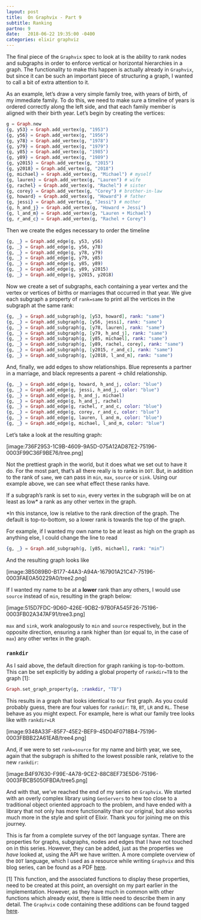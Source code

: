 ```yaml
---
layout: post
title:  On Graphvix - Part 9
subtitle: Ranking
partno: 9
date:   2018-06-22 19:35:00 -0400
categories: elixir graphviz
---
```


The final piece of the `Graphvix` spec to look at is the ability to rank nodes and subgraphs in order to enforce vertical or horizontal hierarchies in a graph. The functionality to make this happen is actually already in `Graphvix`, but since it can be such an important piece of structuring a graph, I wanted to call a bit of extra attention to it.

As an example, let’s draw a very simple family tree, with years of birth, of my immediate family. To do this, we need to make sure a timeline of years is ordered correctly along the left side, and that each family member is aligned with their birth year. Let’s begin by creating the vertices:

```elixir
g = Graph.new
{g, y53} = Graph.add_vertex(g, "1953") 
{g, y56} = Graph.add_vertex(g, "1956")
{g, y78} = Graph.add_vertex(g, "1978") 
{g, y79} = Graph.add_vertex(g, "1979")
{g, y85} = Graph.add_vertex(g, "1985")
{g, y89} = Graph.add_vertex(g, "1989")
{g, y2015} = Graph.add_vertex(g, "2015")
{g, y2018} = Graph.add_vertex(g, "2018")
{g, michael} = Graph.add_vertex(g, "Michael") # myself
{g, lauren} = Graph.add_vertex(g, "Lauren") # wife
{g, rachel} = Graph.add_vertex(g, "Rachel") # sister
{g, corey} = Graph.add_vertex(g, "Corey") # brother-in-law
{g, howard} = Graph.add_vertex(g, "Howard") # father
{g, jessi} = Graph.add_vertex(g, "Jessi") # mother
{g, h_and_j} = Graph.add_vertex(g, "Howard + Jessi")
{g, l_and_m} = Graph.add_vertex(g, "Lauren + Michael")
{g, r_and_c} = Graph.add_vertex(g, "Rachel + Corey")
```

Then we create the edges necessary to order the timeline

```elixir
{g, _} = Graph.add_edge(g, y53, y56)
{g, _} = Graph.add_edge(g, y56, y78)
{g, _} = Graph.add_edge(g, y78, y79)
{g, _} = Graph.add_edge(g, y79, y85)
{g, _} = Graph.add_edge(g, y85, y89)
{g, _} = Graph.add_edge(g, y89, y2015)
{g, _} = Graph.add_edge(g, y2015, y2018)
```

Now we create a set of subgraphs, each containing a year vertex and the vertex or vertices of births or marriages that occurred in that year. We give each subgraph a property of `rank=same` to print all the vertices in the subgraph at the same rank:

```elixir
{g, _} = Graph.add_subgraph(g, [y53, howard], rank: "same") 
{g, _} = Graph.add_subgraph(g, [y56, jessi], rank: "same")
{g, _} = Graph.add_subgraph(g, [y78, lauren], rank: "same")
{g, _} = Graph.add_subgraph(g, [y79, h_and_j], rank: "same")
{g, _} = Graph.add_subgraph(g, [y85, michael], rank: "same")
{g, _} = Graph.add_subgraph(g, [y89, rachel, corey], rank: "same")
{g, _} = Graph.add_subgraph(g, [y2015, r_and_c], rank: "same")
{g, _} = Graph.add_subgraph(g, [y2018, l_and_m], rank: "same")
```

And, finally, we add edges to show relationships. Blue represents a partner in a marriage, and black represents a parent -> child relationship.

```elixir
{g, _} = Graph.add_edge(g, howard, h_and_j, color: "blue")
{g, _} = Graph.add_edge(g, jessi, h_and_j, color: "blue")
{g, _} = Graph.add_edge(g, h_and_j, michael)
{g, _} = Graph.add_edge(g, h_and_j, rachel)
{g, _} = Graph.add_edge(g, rachel, r_and_c, color: "blue") 
{g, _} = Graph.add_edge(g, corey, r_and_c, color: "blue")
{g, _} = Graph.add_edge(g, lauren, l_and_m, color: "blue") 
{g, _} = Graph.add_edge(g, michael, l_and_m, color: "blue")
```

Let’s take a look at the resulting graph:

[image:736F2953-1C9B-4609-9A5D-075A12AD87E2-75196-0003F99C36F9BE76/tree.png]

Not the prettiest graph in the world, but it does what we set out to have it do. For the most part, that’s all there really is to ranks in `DOT`. But, in addition to the rank of `same`, we can pass in `min`, `max`, `source` or `sink`. Using our example above, we can see what effect these ranks have.

If a subgraph’s rank is set to `min`, every vertex in the subgraph will be on at least as low* a rank as any other vertex in the graph.

*In this instance, low is relative to the rank direction of the graph. The default is top-to-bottom, so a lower rank is towards the top of the graph.

For example, if I wanted my own name to be at least as high on the graph as anything else, I could change the line to read

```elixir
{g, _} = Graph.add_subgraph(g, [y85, michael], rank: "min”)
```

And the resulting graph looks like

[image:3B5089B0-B177-44A3-A94A-167901A21C47-75196-0003FAE0A50229A0/tree2.png]

If I wanted my name to be at a **lower** rank than any others, I would use `source` instead of `min`, resulting in the graph below:

[image:515D7FDC-9D60-426E-9DB2-97B0FA545F26-75196-0003FB02A347AF91/tree3.png]

`max` and `sink`, work analogously to `min` and `source` respectively, but in the opposite direction, ensuring a rank higher than (or equal to, in the case of `max`) any other vertex in the graph.

### `rankdir`

As I said above, the default direction for graph ranking is top-to-bottom. This can be set explicitly by adding a global property of `rankdir=TB` to the graph [1]:

```elixir
Graph.set_graph_property(g, :rankdir, "TB")
```

This results in a graph that looks identical to our first graph. As you could probably guess, there are four values for `rankdir`: `TB`, `BT`, `LR` and `RL`. These behave as you might expect. For example, here is what our family tree looks like with `rankdir=LR`

[image:9348A33F-85F7-45E2-BEF9-45D04F0718B4-75196-0003FBBB22A61EAB/tree4.png]

And, if we were to set `rank=source` for my name and birth year, we see, again that the subgraph is shifted to the lowest possible rank, relative to the new `rankdir`:

[image:B4F97630-F99E-4A78-9CE2-88C8EF73E5D6-75196-0003FBCB5050FBDA/tree5.png]

And with that, we’ve reached the end of my series on `Graphvix`. We started with an overly complex library using `GenServers` to hew too close to a traditional object oriented approach to the problem, and have ended with a library that not only has more functionality than our original, but also works much more in the style and spirit of Elixir. Thank you for joining me on this journey.


This is far from a complete survey of the `DOT` language syntax. There are properties for graphs, subgraphs, nodes and edges that I have not touched on in this series. However, they can be added, just as the properties we _have_ looked at, using the API we have written. A more complete overview of the `DOT` language, which I used as a resource while writing `Graphvix` and this blog series, can be found as a PDF [here](https://www.graphviz.org/pdf/dotguide.pdf).

[1] This function, and the associated functions to display these properties, need to be created at this point, an oversight on my part earlier in the implementation. However, as they have much in common with other functions which already exist, there is little need to describe them in any detail. The `Graphvix` code containing these additions can be found tagged [here](https://github.com/mikowitz/graphvix/tree/v1.0.0.pre.graphproperties).
